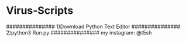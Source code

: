 # Virus-Scripts
###############
1)Download Python Text Editor 
###############
2)python3 Run.py
###############
my instagram: @t5sh

